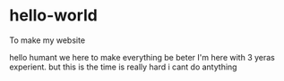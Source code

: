 # hello-world
To make my website

hello humant we here to make everything be beter
I'm here with 3 yeras experient.
but this is the time is really hard i cant do antything
